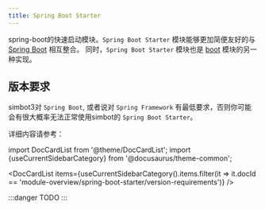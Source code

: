 ```yaml
---
title: Spring Boot Starter
---
```


spring-boot的快速启动模块。`Spring Boot Starter` 模块能够更加简便友好的与 [Spring Boot](https://spring.io/projects/spring-boot) 相互整合。
同时，`Spring Boot Starter` 模块也是 [boot](../boot) 模块的另一种实现。

## 版本要求
simbot3对 `Spring Boot`, 或者说对 `Spring Framework` 有最低要求，否则你可能会有很大概率无法正常使用simbot的 `Spring Boot Starter`。

详细内容请参考：


import DocCardList from '@theme/DocCardList';
import {useCurrentSidebarCategory} from '@docusaurus/theme-common';

<DocCardList items={useCurrentSidebarCategory().items.filter(it => it.docId == 'module-overview/spring-boot-starter/version-requirements')} />
 



:::danger
TODO
:::
